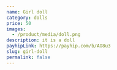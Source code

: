 ```yaml
---
name: Girl doll
category: dolls
price: 50
images:
  - /product/media/doll.png
description: it is a doll
payhipLink: https://payhip.com/b/AO8u3
slug: girl-doll
permalink: false
---
```

